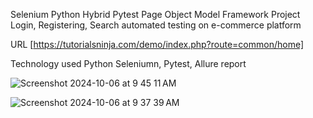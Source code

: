 Selenium Python Hybrid Pytest Page Object Model Framework Project Login, Registering, Search automated testing on e-commerce platform

URL [https://tutorialsninja.com/demo/index.php?route=common/home]

Technology used Python Seleniumn, Pytest, Allure report

![Screenshot 2024-10-06 at 9 45 11 AM](https://github.com/user-attachments/assets/76b0b032-b0a7-40f2-8b6a-9033dc792718)

![Screenshot 2024-10-06 at 9 37 39 AM](https://github.com/user-attachments/assets/0e10a9a7-a858-4064-810d-3b12d4332ea8)
